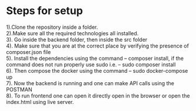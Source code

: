 # Steps for setup
1).Clone the repository inside a folder.<br/>
2).Make sure all the required technologies all installed.<br/>
3). Go inside the backend folder, then inside the src folder<br/>
4). Make sure that you are at the correct place by verifying the presence of composer.json file<br/>
5). Install the dependencies using the command – composer install, if the command does not
run properly use sudo i.e. – sudo composer install<br/>
6). Then compose the docker using the command – sudo docker-compose up<br/>
7). Now the backend is running and one can make API calls using the POSTMAN<br/>
8). To run frontend one can open it directly open in the browser or open the index.html using
live server.

